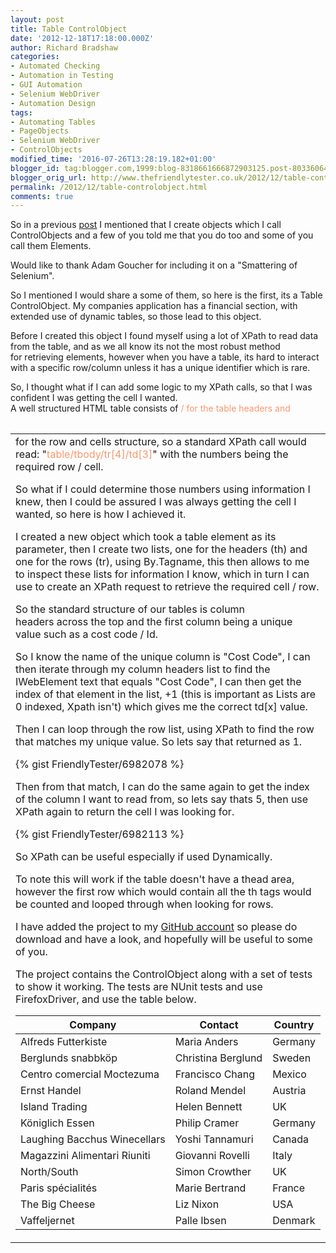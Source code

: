```yaml
---
layout: post
title: Table ControlObject
date: '2012-12-18T17:18:00.000Z'
author: Richard Bradshaw
categories:
- Automated Checking
- Automation in Testing
- GUI Automation
- Selenium WebDriver
- Automation Design
tags:
- Automating Tables
- PageObjects
- Selenium WebDriver
- ControlObjects
modified_time: '2016-07-26T13:28:19.182+01:00'
blogger_id: tag:blogger.com,1999:blog-8318661666872903125.post-8033606497200374251
blogger_orig_url: http://www.thefriendlytester.co.uk/2012/12/table-controlobject.html
permalink: /2012/12/table-controlobject.html
comments: true
---
```


So in a previous [post](http://www.thefriendlytester.co.uk/2012/11/i-call-them-controlobjects.html) I mentioned that I create objects which I call ControlObjects and a few of you told me that you do too and some of you call them Elements.  

Would like to thank Adam Goucher for including it on a "Smattering of Selenium".  

So I mentioned I would share a some of them, so here is the first, its a Table ControlObject. My companies application has a financial section, with extended use of dynamic tables, so those lead to this object.  

Before I created this object I found myself using a lot of XPath to read data from the table, and as we all know its not the most robust method for retrieving elements, however when you have a table, its hard to interact with a specific row/column unless it has a unique identifier which is rare.  

So, I thought what if I can add some logic to my XPath calls, so that I was confident I was getting the cell I wanted.  
A well structured HTML table consists of <span style="color: #F5986D;"><table>/<thead></th></span> for the table headers and <span style="color: #F5986D;"><table><tbody><tr><td></span> for the row and cells structure, so a standard XPath call would read: "<span style="color: #F5986D;">table/tbody/tr[4]/td[3]</span>" with the numbers being the required row / cell.  

So what if I could determine those numbers using information I knew, then I could be assured I was always getting the cell I wanted, so here is how I achieved it.  

I created a new object which took a table element as its parameter, then I create two lists, one for the headers (th) and one for the rows (tr), using By.Tagname, this then allows to me to inspect these lists for information I know, which in turn I can use to create an XPath request to retrieve the required cell / row.  

So the standard structure of our tables is column headers across the top and the first column being a unique value such as a cost code / Id.  

So I know the name of the unique column is "Cost Code", I can then iterate through my column headers list to find the IWebElement text that equals "Cost Code", I can then get the index of that element in the list, +1 (this is important as Lists are 0 indexed, Xpath isn't) which gives me the correct td[x] value.  

Then I can loop through the row list, using XPath to find the row that matches my unique value. So lets say that returned as 1.

<div class="centerplugin">
{% gist FriendlyTester/6982078 %}
</div>

Then from that match, I can do the same again to get the index of the column I want to read from, so lets say thats 5, then use XPath again to return the cell I was looking for.

<div class="centerplugin">
{% gist FriendlyTester/6982113 %}
</div>

So XPath can be useful especially if used Dynamically.  

To note this will work if the table doesn't have a thead area, however the first row which would contain all the th tags would be counted and looped through when looking for rows.  

I have added the project to my [GitHub account](https://github.com/FriendlyTester) so please do download and have a look, and hopefully will be useful to some of you.  

The project contains the ControlObject along with a set of tests to show it working. The tests are NUnit tests and use FirefoxDriver, and use the table below.  

<table id="customers">

<thead>

<tr>

<th>Company</th>

<th>Contact</th>

<th>Country</th>

</tr>

</thead>

<tbody>

<tr>

<td>Alfreds Futterkiste</td>

<td>Maria Anders</td>

<td>Germany</td>

</tr>

<tr class="alt">

<td>Berglunds snabbköp</td>

<td>Christina Berglund</td>

<td>Sweden</td>

</tr>

<tr>

<td>Centro comercial Moctezuma</td>

<td>Francisco Chang</td>

<td>Mexico</td>

</tr>

<tr class="alt">

<td>Ernst Handel</td>

<td>Roland Mendel</td>

<td>Austria</td>

</tr>

<tr>

<td>Island Trading</td>

<td>Helen Bennett</td>

<td>UK</td>

</tr>

<tr class="alt">

<td>Königlich Essen</td>

<td>Philip Cramer</td>

<td>Germany</td>

</tr>

<tr>

<td>Laughing Bacchus Winecellars</td>

<td>Yoshi Tannamuri</td>

<td>Canada</td>

</tr>

<tr class="alt">

<td>Magazzini Alimentari Riuniti</td>

<td>Giovanni Rovelli</td>

<td>Italy</td>

</tr>

<tr>

<td>North/South</td>

<td>Simon Crowther</td>

<td>UK</td>

</tr>

<tr class="alt">

<td>Paris spécialités</td>

<td>Marie Bertrand</td>

<td>France</td>

</tr>

<tr>

<td>The Big Cheese</td>

<td>Liz Nixon</td>

<td>USA</td>

</tr>

<tr class="alt">

<td>Vaffeljernet</td>

<td>Palle Ibsen</td>

<td>Denmark</td>

</tr>

</tbody>

</table>
